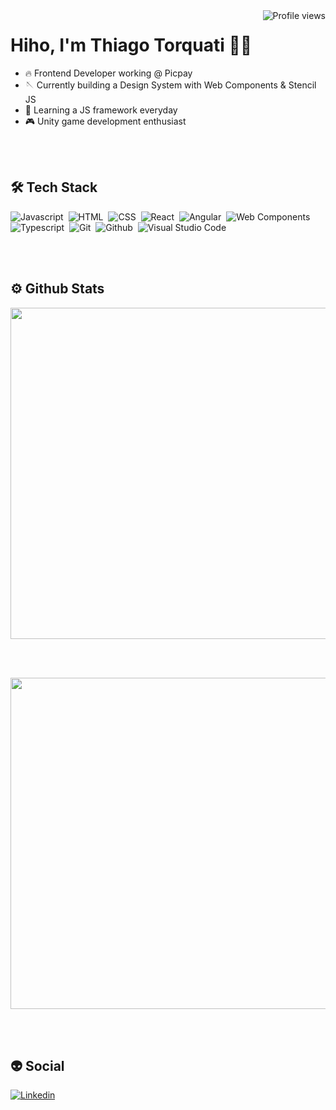<img src="https://komarev.com/ghpvc/?username=ttorquati&color=yellow" alt="Profile views" align="right" />

<h1 align="left">Hiho, I'm Thiago Torquati 🤘🏽 </h1>


- 🔥 Frontend Developer working @ Picpay
- 🪡 Currently building a Design System with Web Components & Stencil JS
- 🔭 Learning a JS framework everyday
- 🎮 Unity game development enthusiast

<br /><br />

## 🛠 Tech Stack

![Javascript](https://img.shields.io/badge/-Javascript-05122A?style=flat&logo=javascript)&nbsp;
![HTML](https://img.shields.io/badge/-HTML-05122A?style=flat&logo=HTML5)&nbsp;
![CSS](https://img.shields.io/badge/-CSS-05122A?style=flat&logo=CSS3&logoColor=157286)&nbsp;
![React](https://img.shields.io/badge/-React-05122A?style=flat&logo=React)&nbsp;
![Angular](https://img.shields.io/badge/-Angular-05122A?style=flat&logo=Angular&logoColor=E34F26)&nbsp;
![Web Components](https://img.shields.io/badge/-WebComponents-05122A?style=flat&logo=webcomponents.org)&nbsp;
![Typescript](https://img.shields.io/badge/-Typescript-05122A?style=flat&logo=Typescript)&nbsp;
![Git](https://img.shields.io/badge/-Git-05122A?style=flat&logo=git)&nbsp;
![Github](https://img.shields.io/badge/-Github-05122A?style=flat&logo=Github)&nbsp;
![Visual Studio Code](https://img.shields.io/badge/-Visual%20Studio%20Code-05122A?style=flat&logo=visual-studio-code&logoColor=007ACC)&nbsp;

<br /><br />

## ⚙️ Github Stats

<a href="https://github.com/ttorquati/github-readme-stats">
  <img align="center" src="https://github-readme-stats.vercel.app/api?username=ttorquati&count_private=true&show_icons=true&theme=github_dark" width="530em"/>
</a>

<br /><br />

<a href="https://github.com/ttorquati/github-readme-stats">
  <img align="center" src="https://github-readme-stats.vercel.app/api/top-langs/?username=ttorquati&layout=compact&theme=github_dark" width="530em"/>
</a>

<br /><br />

## 👽 Social

<a href="https://www.linkedin.com/in/ttorquati/" target="_blank">
  <img src="https://img.shields.io/badge/-Linkedin-05122A?style=flat&logo=linkedin&logoColor=007ACC" alt="Linkedin" />
</a>
